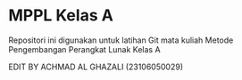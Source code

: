 # MPPL Kelas A
Repositori ini digunakan untuk latihan Git mata kuliah Metode Pengembangan Perangkat Lunak Kelas A

EDIT BY ACHMAD AL GHAZALI (23106050029)
